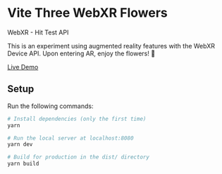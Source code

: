 # Vite Three WebXR Flowers

WebXR - Hit Test API

This is an experiment using augmented reality features with the WebXR Device API.
Upon entering AR, enjoy the flowers! 🌻

[Live Demo](https://vite-three-webxr-flowers.vercel.app/)

## Setup

Run the following commands:

```bash
# Install dependencies (only the first time)
yarn

# Run the local server at localhost:8080
yarn dev

# Build for production in the dist/ directory
yarn build
```
